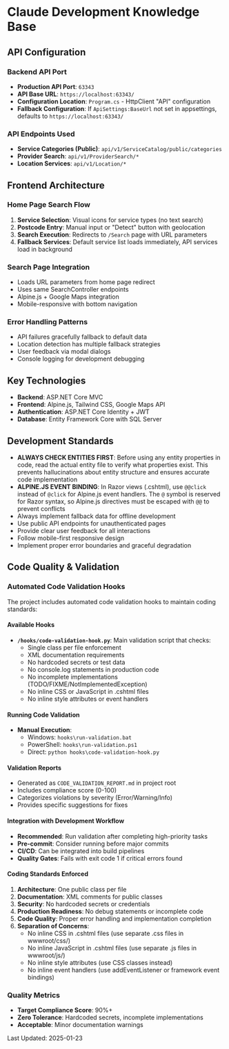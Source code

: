 # Claude Development Knowledge Base

## API Configuration

### Backend API Port
- **Production API Port**: `63343`
- **API Base URL**: `https://localhost:63343/`
- **Configuration Location**: `Program.cs` - HttpClient "API" configuration
- **Fallback Configuration**: If `ApiSettings:BaseUrl` not set in appsettings, defaults to `https://localhost:63343/`

### API Endpoints Used
- **Service Categories (Public)**: `api/v1/ServiceCatalog/public/categories`
- **Provider Search**: `api/v1/ProviderSearch/*` 
- **Location Services**: `api/v1/Location/*`

## Frontend Architecture

### Home Page Search Flow
1. **Service Selection**: Visual icons for service types (no text search)
2. **Postcode Entry**: Manual input or "Detect" button with geolocation
3. **Search Execution**: Redirects to `/Search` page with URL parameters
4. **Fallback Services**: Default service list loads immediately, API services load in background

### Search Page Integration
- Loads URL parameters from home page redirect
- Uses same SearchController endpoints
- Alpine.js + Google Maps integration
- Mobile-responsive with bottom navigation

### Error Handling Patterns
- API failures gracefully fallback to default data
- Location detection has multiple fallback strategies
- User feedback via modal dialogs
- Console logging for development debugging

## Key Technologies
- **Backend**: ASP.NET Core MVC
- **Frontend**: Alpine.js, Tailwind CSS, Google Maps API
- **Authentication**: ASP.NET Core Identity + JWT
- **Database**: Entity Framework Core with SQL Server

## Development Standards
- **ALWAYS CHECK ENTITIES FIRST**: Before using any entity properties in code, read the actual entity file to verify what properties exist. This prevents hallucinations about entity structure and ensures accurate code implementation
- **ALPINE.JS EVENT BINDING**: In Razor views (.cshtml), use `@@click` instead of `@click` for Alpine.js event handlers. The `@` symbol is reserved for Razor syntax, so Alpine.js directives must be escaped with `@@` to prevent conflicts
- Always implement fallback data for offline development
- Use public API endpoints for unauthenticated pages
- Provide clear user feedback for all interactions
- Follow mobile-first responsive design
- Implement proper error boundaries and graceful degradation

## Code Quality & Validation

### Automated Code Validation Hooks
The project includes automated code validation hooks to maintain coding standards:

#### Available Hooks
- **`/hooks/code-validation-hook.py`**: Main validation script that checks:
  - Single class per file enforcement
  - XML documentation requirements
  - No hardcoded secrets or test data
  - No console.log statements in production code
  - No incomplete implementations (TODO/FIXME/NotImplementedException)
  - No inline CSS or JavaScript in .cshtml files
  - No inline style attributes or event handlers

#### Running Code Validation
- **Manual Execution**: 
  - Windows: `hooks\run-validation.bat`
  - PowerShell: `hooks\run-validation.ps1`
  - Direct: `python hooks\code-validation-hook.py`

#### Validation Reports
- Generated as `CODE_VALIDATION_REPORT.md` in project root
- Includes compliance score (0-100)
- Categorizes violations by severity (Error/Warning/Info)
- Provides specific suggestions for fixes

#### Integration with Development Workflow
- **Recommended**: Run validation after completing high-priority tasks
- **Pre-commit**: Consider running before major commits
- **CI/CD**: Can be integrated into build pipelines
- **Quality Gates**: Fails with exit code 1 if critical errors found

#### Coding Standards Enforced
1. **Architecture**: One public class per file
2. **Documentation**: XML comments for public classes
3. **Security**: No hardcoded secrets or credentials
4. **Production Readiness**: No debug statements or incomplete code
5. **Code Quality**: Proper error handling and implementation completion
6. **Separation of Concerns**: 
   - No inline CSS in .cshtml files (use separate .css files in wwwroot/css/)
   - No inline JavaScript in .cshtml files (use separate .js files in wwwroot/js/)
   - No inline style attributes (use CSS classes instead)
   - No inline event handlers (use addEventListener or framework event bindings)

### Quality Metrics
- **Target Compliance Score**: 90%+
- **Zero Tolerance**: Hardcoded secrets, incomplete implementations
- **Acceptable**: Minor documentation warnings

Last Updated: 2025-01-23
